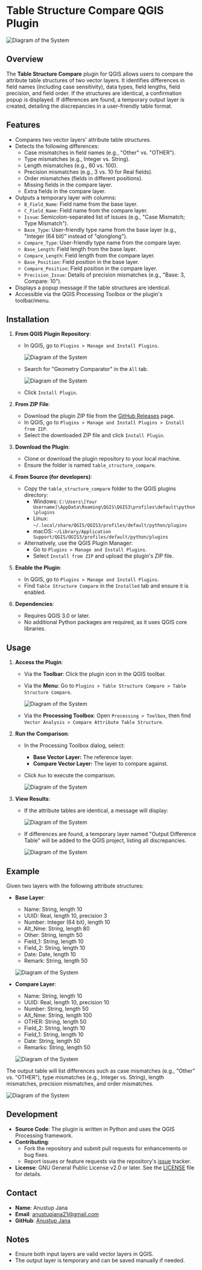 # Table Structure Compare QGIS Plugin
![Diagram of the System](https://github.com/AnustupJana/TableStructureCompare-plugin/blob/main/icon.png?raw=true)

## Overview
The **Table Structure Compare** plugin for QGIS allows users to compare the attribute table structures of two vector layers. It identifies differences in field names (including case sensitivity), data types, field lengths, field precision, and field order. If the structures are identical, a confirmation popup is displayed. If differences are found, a temporary output layer is created, detailing the discrepancies in a user-friendly table format.

## Features
- Compares two vector layers' attribute table structures.
- Detects the following differences:
  - Case mismatches in field names (e.g., "Other" vs. "OTHER").
  - Type mismatches (e.g., Integer vs. String).
  - Length mismatches (e.g., 80 vs. 100).
  - Precision mismatches (e.g., 3 vs. 10 for Real fields).
  - Order mismatches (fields in different positions).
  - Missing fields in the compare layer.
  - Extra fields in the compare layer.
- Outputs a temporary layer with columns:
  - `B_Field_Name`: Field name from the base layer.
  - `C_Field_Name`: Field name from the compare layer.
  - `Issue`: Semicolon-separated list of issues (e.g., "Case Mismatch; Type Mismatch").
  - `Base_Type`: User-friendly type name from the base layer (e.g., "Integer (64 bit)" instead of "qlonglong").
  - `Compare_Type`: User-friendly type name from the compare layer.
  - `Base_Length`: Field length from the base layer.
  - `Compare_Length`: Field length from the compare layer.
  - `Base_Position`: Field position in the base layer.
  - `Compare_Position`: Field position in the compare layer.
  - `Precision_Issue`: Details of precision mismatches (e.g., "Base: 3, Compare: 10").
- Displays a popup message if the table structures are identical.
- Accessible via the QGIS Processing Toolbox or the plugin's toolbar/menu.

## Installation
1. **From QGIS Plugin Repository**:
   - In QGIS, go to `Plugins > Manage and Install Plugins`.
  
     ![Diagram of the System](https://github.com/AnustupJana/TableStructureCompare-plugin/blob/main/doc/1st.png?raw=true)
   - Search for "Geometry Comparator" in the `All` tab.

     ![Diagram of the System](https://github.com/AnustupJana/TableStructureCompare-plugin/blob/main/doc/2nd.png?raw=true)
   - Click `Install Plugin`.

1. **From ZIP File**:
   - Download the plugin ZIP file from the [GitHub Releases](https://github.com/AnustupJana/TableStructureCompare-plugin.git) page.
   - In QGIS, go to `Plugins > Manage and Install Plugins > Install from ZIP`.
   - Select the downloaded ZIP file and click `Install Plugin`.
  
1. **Download the Plugin**:
   - Clone or download the plugin repository to your local machine.
   - Ensure the folder is named `table_structure_compare`.

2. **From Source (for developers)**:
   - Copy the `table_structure_compare` folder to the QGIS plugins directory:
     - Windows: `C:\Users\[Your Username]\AppData\Roaming\QGIS\QGIS3\profiles\default\python\plugins`
     - Linux: `~/.local/share/QGIS/QGIS3/profiles/default/python/plugins`
     - macOS: `~/Library/Application Support/QGIS/QGIS3/profiles/default/python/plugins`
   - Alternatively, use the QGIS Plugin Manager:
     - Go to `Plugins > Manage and Install Plugins`.
     - Select `Install from ZIP` and upload the plugin's ZIP file.

3. **Enable the Plugin**:
   - In QGIS, go to `Plugins > Manage and Install Plugins`.
   - Find `Table Structure Compare` in the `Installed` tab and ensure it is enabled.

4. **Dependencies**:
   - Requires QGIS 3.0 or later.
   - No additional Python packages are required, as it uses QGIS core libraries.

## Usage
1. **Access the Plugin**:
   - Via the **Toolbar**: Click the plugin icon in the QGIS toolbar.
   - Via the **Menu**: Go to `Plugins > Table Structure Compare > Table Structure Compare`.

     ![Diagram of the System](https://github.com/AnustupJana/TableStructureCompare-plugin/blob/main/doc/3rd.png?raw=true)
   - Via the **Processing Toolbox**: Open `Processing > Toolbox`, then find `Vector Analysis > Compare Attribute Table Structure`.

1. **Run the Comparison**:
   - In the Processing Toolbox dialog, select:
     - **Base Vector Layer:** The reference layer.
     - **Compare Vector Layer:** The layer to compare against.
   - Click `Run` to execute the comparison.
  
     ![Diagram of the System](https://github.com/AnustupJana/TableStructureCompare-plugin/blob/main/doc/4th.png?raw=true)

2. **View Results**:
   - If the attribute tables are identical, a message will display:
  
     ![Diagram of the System](https://github.com/AnustupJana/TableStructureCompare-plugin/blob/main/doc/5th.png?raw=true)
   - If differences are found, a temporary layer named "Output Difference Table" will be added to the QGIS project, listing all discrepancies.
  
     ![Diagram of the System](https://github.com/AnustupJana/TableStructureCompare-plugin/blob/main/doc/6th.png?raw=true)

## Example
Given two layers with the following attribute structures:
- **Base Layer**:
  - Name: String, length 10
  - UUID: Real, length 10, precision 3
  - Number: Integer (64 bit), length 10
  - Alt_Nme: String, length 80
  - Other: String, length 50
  - Field_1: String, length 10
  - Field_2: String, length 10
  - Date: Date, length 10
  - Remark: String, length 50
 
  ![Diagram of the System](https://github.com/AnustupJana/TableStructureCompare-plugin/blob/main/doc/7th.png?raw=true)
- **Compare Layer**:
  - Name: String, length 10
  - UUID: Real, length 10, precision 10
  - Number: String, length 50
  - Alt_Nme: String, length 100
  - OTHER: String, length 50
  - Field_2: String, length 10
  - Field_1: String, length 10
  - Date: String, length 50
  - Remarks: String, length 50
 
  ![Diagram of the System](https://github.com/AnustupJana/TableStructureCompare-plugin/blob/main/doc/8th.png?raw=true)

The output table will list differences such as case mismatches (e.g., "Other" vs. "OTHER"), type mismatches (e.g., Integer vs. String), length mismatches, precision mismatches, and order mismatches.

  ![Diagram of the System](https://github.com/AnustupJana/TableStructureCompare-plugin/blob/main/doc/9th.png?raw=true)

## Development
- **Source Code**: The plugin is written in Python and uses the QGIS Processing framework.
- **Contributing**:
  - Fork the repository and submit pull requests for enhancements or bug fixes.
  - Report issues or feature requests via the repository's [issue](https://github.com/AnustupJana/TableStructureCompare-plugin/issues) tracker.
- **License**: GNU General Public License v2.0 or later. See the [LICENSE](https://github.com/AnustupJana/TableStructureCompare-plugin/blob/main/LICENSE) file for details.

## Contact
- **Name**: Anustup Jana
- **Email**: anustupjana21@gmail.com
- **GitHub**: [Anustup Jana](https://github.com/AnustupJana)

## Notes
- Ensure both input layers are valid vector layers in QGIS.
- The output layer is temporary and can be saved manually if needed.
